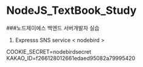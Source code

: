 # NodeJS_TextBook_Study
###노드제이에스 백엔드 서버개발자 실습

1. Expresss SNS service < nodebird >

COOKIE_SECRET=nodebirdsecret
KAKAO_ID=f266128012661edaed95082a79995420

